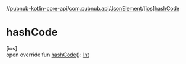 //[pubnub-kotlin-core-api](../../../index.md)/[com.pubnub.api](../index.md)/[JsonElement](index.md)/[[ios]hashCode]([ios]hash-code.md)

# hashCode

[ios]\
open override fun [hashCode]([ios]hash-code.md)(): [Int](https://kotlinlang.org/api/latest/jvm/stdlib/kotlin/-int/index.html)
